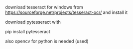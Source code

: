 download tesseract for windows from https://sourceforge.net/projects/tesseract-ocr/ and install it

download pytesseract with

pip install pytesseract 

also opencv for python is needed (used)
